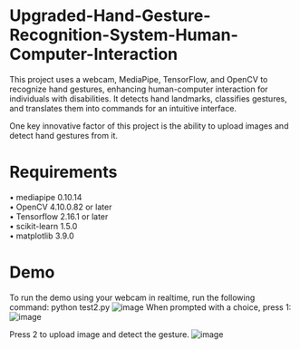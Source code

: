 # Upgraded-Hand-Gesture-Recognition-System-Human-Computer-Interaction
This project uses a webcam, MediaPipe, TensorFlow, and OpenCV to recognize hand gestures, enhancing human-computer interaction for individuals with disabilities. It detects hand landmarks, classifies gestures, and translates them into commands for an intuitive interface.

One key innovative factor of this project is the ability to upload images and detect hand gestures from it.

# Requirements
• mediapipe 0.10.14 <br>
• OpenCV 4.10.0.82 or later <br>
• Tensorflow  2.16.1 or later <br>
• scikit-learn  1.5.0 <br>
• matplotlib  3.9.0 <br>

# Demo

To run the demo using your webcam in realtime, run the following command:
python test2.py
![image](https://github.com/h-monishraj-1/Upgraded-Hand-Gesture-Recognition-System-Human-Computer-Interaction/assets/125763607/80919de6-5fc9-4e46-a56f-f4819a474bba)
When prompted with a choice, press 1:
![image](https://github.com/h-monishraj-1/Upgraded-Hand-Gesture-Recognition-System-Human-Computer-Interaction/assets/125763607/560d7df7-72ce-4f6a-83a6-fb148cc5774a)


Press 2 to upload image and detect the gesture.
![image](https://github.com/h-monishraj-1/Upgraded-Hand-Gesture-Recognition-System-Human-Computer-Interaction/assets/125763607/950ce05b-3c0a-490f-a59a-325351879692)


